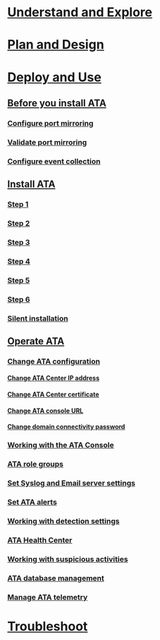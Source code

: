 # [Understand and Explore](/advanced-threat-analytics/understand-explore/what-is-ata)
# [Plan and Design](/advanced-threat-analytics/plan-design/ata-capacity-planning)
# [Deploy and Use](preinstall-ata.md)
## [Before you install ATA](preinstall-ata.md)
### [Configure port mirroring](configure-port-mirroring.md)
### [Validate port mirroring](validate-port-mirroring.md)
### [Configure event collection](configure-event-collection.md)
## [Install ATA](install-ata.md)
### [Step 1](install-ata-step1.md)
### [Step 2](install-ata-step2.md)
### [Step 3](install-ata-step3.md)
### [Step 4](install-ata-step4.md)
### [Step 5](install-ata-step5.md)
### [Step 6](install-ata-step6.md)
### [Silent installation](ata-silent-installation.md)
## [Operate ATA](operate-ata.md)
### [Change ATA configuration](modifying-ata-configuration.md)
#### [Change ATA Center IP address](modifying-ata-config-centerip.md)
#### [Change ATA Center certificate](modifying-ata-config-centercert.md)
#### [Change ATA console URL](modifying-ata-config-consoleurl.md)
#### [Change domain connectivity password](modifying-ata-config-dcpassword.md)
### [Working with the ATA Console](working-with-ata-console.md)
### [ATA role groups](ata-role-groups.md)
### [Set Syslog and Email server settings](setting-syslog-email-server-settings.md)
### [Set ATA alerts](setting-ata-alerts.md)
### [Working with detection settings](working-with-detection-settings.md)
### [ATA Health Center](ata-health-center.md)
### [Working with suspicious activities](working-with-suspicious-activities.md)
### [ATA database management](ata-database-management.md)
### [Manage ATA telemetry](manage-telemetry-settings.md)
# [Troubleshoot](/advanced-threat-analytics/troubleshoot/troubleshooting-ata-using-logs)
